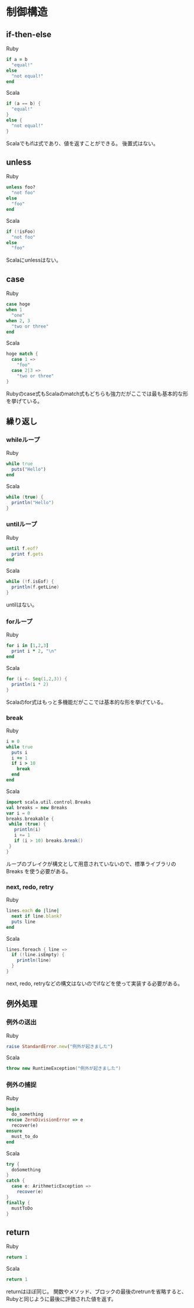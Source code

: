 制御構造
====

if-then-else
----

Ruby
```ruby
if a = b
  "equal!"
else
  "not equal!"
end
```

Scala
```scala
if (a == b) {
  "equal!"
}
else {
  "not equal!"
}
```

Scalaでもifは式であり、値を返すことができる。
後置式はない。

unless
----

Ruby
```ruby
unless foo?
  "not foo"
else
  "foo"
end

```

Scala
```scala
if (!isFoo)
  "not foo"
else
  "foo"
```

Scalaにunlessはない。

case
----

Ruby
```ruby
case hoge
when 1
  "one"
when 2, 3
  "two or three"
end
```

Scala
```scala
hoge match {
  case 1 =>
    "foo"
  case 2|3 =>
    "two or three"
}
```

Rubyのcase式もScalaのmatch式もどちらも強力だがここでは最も基本的な形を挙げている。

繰り返し
----

### whileループ

Ruby
```ruby
while true
  puts("Hello")
end
```

Scala
```scala
while (true) {
  println("Hello")
}
```

### untilループ

Ruby
```ruby
until f.eof?
  print f.gets
end
```

Scala
```scala
while (!f.isEof) {
  println(f.getLine)
}
```

untilはない。

### forループ

Ruby
```ruby
for i in [1,2,3]
  print i * 2, "\n"
end
```

Scala
```scala
for (i <- Seq(1,2,3)) {
  println(i * 2)
}
```

Scalaのfor式はもっと多機能だがここでは基本的な形を挙げている。

### break

Ruby
```ruby
i = 0
while true
  puts i
  i += 1
  if i > 10
    break
  end
end
```

Scala
```scala
import scala.util.control.Breaks
val breaks = new Breaks
var i = 0
breaks.breakable {
 while (true) {
   println(i)
   i += 1
   if (i > 10) breaks.break()
 }
}
```

ループのブレイクが構文として用意されていないので、標準ライブラリの Breaks を使う必要がある。

### next, redo, retry

Ruby
```ruby
lines.each do |line|
  next if line.blank?
  puts line
end
```

Scala
```scala
lines.foreach { line =>
  if (!line.isEmpty) {
    println(line)
  }
}
```

next, redo, retryなどの構文はないのでifなどを使って実装する必要がある。

例外処理
----

### 例外の送出

Ruby
```ruby
raise StandardError.new("例外が起きました")
```

Scala
```scala
throw new RuntimeException("例外が起きました")
```

### 例外の捕捉

Ruby
```ruby
begin
  do_something
rescue ZeroDivisionError => e
  recover(e)
ensure
  must_to_do
end
```

Scala
```scala
try {
  doSomething
}
catch {
  case e: ArithmeticException =>
    recover(e)
}
finally {
  mustToDo
}
```

return
----


Ruby
```ruby
return 1
```

Scala
```scala
return 1
```

returnはほぼ同じ。
関数やメソッド、ブロックの最後のretrunを省略すると、Rubyと同じように最後に評価された値を返す。
